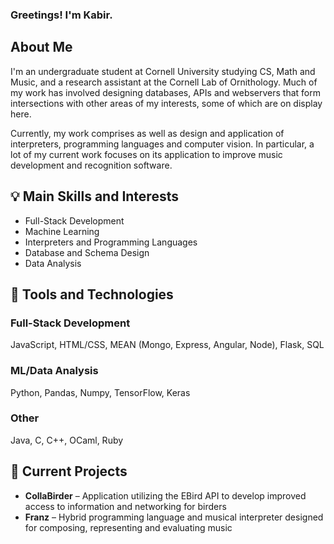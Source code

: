 ### Greetings! I'm Kabir.

## About Me
I'm an undergraduate student at Cornell University studying CS, Math and Music, and a research assistant at the Cornell Lab of Ornithology. Much of my work has involved designing databases, APIs and webservers that form intersections with other areas of my interests, some of which are on display here. 

Currently, my work comprises   as well as design and application of interpreters, programming languages and computer vision. In particular, a lot of my current work focuses on its application to improve music development and recognition software.

## 💡 Main Skills and Interests
- Full-Stack Development
- Machine Learning
- Interpreters and Programming Languages
- Database and Schema Design
- Data Analysis
  
## 🔧 Tools and Technologies
   ### Full-Stack Development
  JavaScript, HTML/CSS, MEAN (Mongo, Express, Angular, Node), Flask, SQL

   ### ML/Data Analysis
   Python, Pandas, Numpy, TensorFlow, Keras

   ### Other
   Java, C, C++, OCaml, Ruby

## 🌱 Current Projects
- **CollaBirder** – Application utilizing the EBird API to develop improved access to information and networking for birders
- **Franz** – Hybrid programming language and musical interpreter designed for composing, representing and evaluating music
